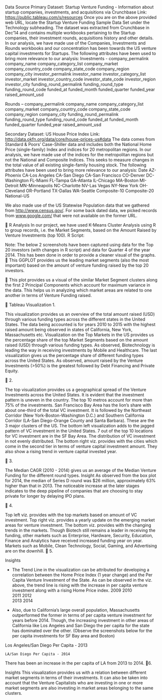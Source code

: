 Data Source
Primary Dataset: Startup Venture Funding - Information about startup companies, investments, and acquisitions via Crunchbase
Link: https://public.tableau.com/s/resources
Once you are on the above provided web URL, locate the Startup Venture Funding Sample Data Set under the Technology subheading.
The dataset was extracted from Crunchbase in Dec’14 and contains multiple workbooks pertaining to the Startup companies, their investment rounds, acquisitions history and other details. In our analysis, we have made use of the Companies, Investments and Rounds workbooks and our concentration has been towards the US venture capital investments for Startups. 
The following attributes have been used to bring more relevance to our analysis:
Investments - 
company_permalink
company_name
company_category_list
company_market
company_country_code
company_state_code
company_region
company_city
investor_permalink
investor_name
investor_category_list
investor_market
investor_country_code
investor_state_code
investor_region
investor_city
funding_round_permalink
funding_round_type
funding_round_code
funded_at
funded_month
funded_quarter
funded_year
raised_amount_usd

Rounds –
company_permalink
company_name
company_category_list
company_market
company_country_code
company_state_code
company_region
company_city
funding_round_permalink
funding_round_type
funding_round_code
funded_at
funded_month
 funded_quarter 
funded_year
 raised_amount_usd 

Secondary Dataset: US House Price Index
Link: http://data.okfn.org/data/core/house-prices-us#data
The data comes from Standard & Poors’ Case-Shiller data and includes both the National Home Price (single-family) Index and indices for 20 metropolitan regions. In our analysis, we have made use of the indices for the metropolitan regions but not the National and Composite Indices. This seeks to measure changes in the total value of all existing single-family housing stock.
The following attributes have been used to bring more relevance to our analysis:
Date
AZ-Phoenix
CA-Los Angeles
CA-San Diego
CA-San Francisco
CO-Denver
DC-Washington
FL-Miami
FL-Tampa
GA-Atlanta
IL-Chicago
MA-Boston
MI-Detroit
MN-Minneapolis
NC-Charlotte
NV-Las Vegas
NY-New York
OH-Cleveland
OR-Portland
TX-Dallas
WA-Seattle
Composite-10
Composite-20
National-US

We also made use of the US Statewise Population data that we gathered from http://www.census.gov/. For some back dated data, we picked records from www.google.com/ that were not available on the former URL. 
 


R Analysis
In our project, we have used K-Means Cluster Analysis using R to group records, i.e. the Market Segments, based on the Amount Raised by Venture Investments (top 100).
R Script:


Note: The below 2 screenshots have been captured using data for the Top 20 investors (with changes in R script) and data for Quarter 4 of the year 2014. This has been done in order to provide a cleaner visual of the graphs.

This GGPLOT provides us the leading market segments (also the most important) based on the amount of venture funding raised by the top 20 investors.


This plot provides us a visual of the similar Market Segment clusters along the first 2 Principal Components which account for maximum variance in the data. This helps us in analyzing which market areas are related to one another in terms of Venture Funding raised.  


Tableau Visualization
1.

This visualization provides us an overview of the total amount raised (USD) through various funding types across the different states in the United States. The data being accounted is for years 2010 to 2015 with the highest raised amount being observed in states of California, New York, Massachusetts etc. Visualization on the Top Markets in the US provides us the percentage share of the top Market Segments based on the amount raised (USD) through various funding types. As observed, Biotechnology is leading the way in receiving investments by Mobile and Healthcare. The last visualization gives us the percentage share of different funding types across the United States. As observed, amount raised by the Venture Investments (>50%) is the greatest followed by Debt Financing and Private Equity.	




2.

The top visualization provides us a geographical spread of the Venture Investments across the United States. It is evident that the investment pattern is uneven in the country. The top 10 metros account for more than 75% of the investments. San Francisco Bay Area has the lion’s share with about one-third of the total VC investment. It is followed by the Northeast Corridor (New York-Boston-Washington D.C.) and Southern California Corridor (LA-San Diego-Orange County and Santa Barbara). These are the 3 major clusters of the US.
The bottom left visualization adds to the jagged pattern of VC investment in the United States. 7 out of the top 10 locations for VC investment are in the SF Bay Area. The distribution of VC investment in not evenly distributed.
The bottom right viz. provides with the cities which come in the second tier in terms of venture capital investment amount. They also show a rising trend in venture capital invested year.  
 


3.

The Median CAGR (2010 - 2014) gives us an average of the Median Venture Funding for the different round types. 
Insight
As observed from the box plot for 2014, the median of Series D round was $26 million, approximately 63% higher than that in 2013. The noticeable increase at the later stages indicates to the deep pipeline of companies that are choosing to stay private for longer by delaying IPO plans.	


4.

Top left viz. provides with the top markets based on amount of VC investment. 
Top right viz. provides a yearly update on the emerging market areas for venture investment.
The bottom viz. provides with the changing trends in the markets. Though Biotech still remains a leader in receiving the funding, other markets such as Enterprise, Hardware, Security, Education, Finance and Analytics have received increased funding year on year. 
Markets such as Mobile, Clean Technology, Social, Gaming, and Advertising are on the downhill.

5.


Insights
-	The Trend Line in the visualization can be attributed for developing a correlation between the Home Price Index (1 year change) and the Per Capita Venture Investment of the State. As can be observed in the viz. above, the trend line is rising with the increase in per capita venture investment along with a rising Home Price index.
2009    	2010  
2011  2012  	
2013 2014 

-	Also, due to California’s large overall population, Massachusetts outperformed the former in terms of per capita venture investment for years before 2014. Though, the increasing investment in other areas of California like Los Angeles and San Diego the per capita for the state has dominated over the other.  (Observe the screenshots below for the per capita investments for SF Bay area and Boston) 

Los Angeles/San Diego Per Capita - 2013

	LA/San Diego Per Capita - 2014

There has been an increase in the per capita of LA from 2013 to 2014.

6.

Insights
This visualization provides us with a relation between different market segments in terms of their investments. It can also be taken into account that the Venture Capitalists who are investing in one or more market segments are also investing in market areas belonging to the same clusters.
